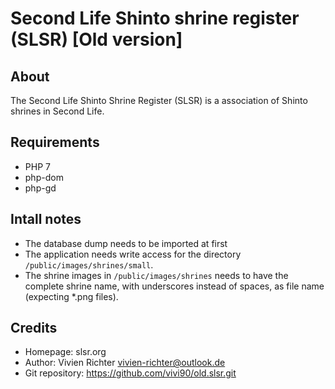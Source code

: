 Second Life Shinto shrine register (SLSR) [Old version]
=======================================================

About
-----
The Second Life Shinto Shrine Register (SLSR) is a association of Shinto shrines in Second Life.

Requirements
------------
* PHP 7
* php-dom
* php-gd

Intall notes
------------
* The database dump needs to be imported at first
* The application needs write access for the directory `/public/images/shrines/small`.
* The shrine images in `/public/images/shrines` needs to have the complete shrine name, with underscores instead of spaces, as file name (expecting *.png files).

Credits
-------
* Homepage: slsr.org
* Author: Vivien Richter <vivien-richter@outlook.de>
* Git repository: https://github.com/vivi90/old.slsr.git
